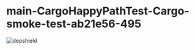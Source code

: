 # main-CargoHappyPathTest-Cargo-smoke-test-ab21e56-495

![depshield](https://depshield.sonatype.org/badges/depshield-prod/main-CargoHappyPathTest-Cargo-smoke-test-ab21e56-495/depshield.svg)